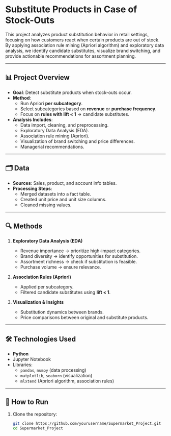 # Substitute Products in Case of Stock-Outs  

This project analyzes product substitution behavior in retail settings, focusing on how customers react when certain products are out of stock. By applying association rule mining (Apriori algorithm) and exploratory data analysis, we identify candidate substitutes, visualize brand switching, and provide actionable recommendations for assortment planning.  

---

## 📊 Project Overview  

- **Goal**: Detect substitute products when stock-outs occur.  
- **Method**:  
  - Run Apriori **per subcategory**.  
  - Select subcategories based on **revenue** or **purchase frequency**.  
  - Focus on **rules with lift < 1** → candidate substitutes.  
- **Analysis Includes**:  
  - Data import, cleaning, and preprocessing.  
  - Exploratory Data Analysis (EDA).  
  - Association rule mining (Apriori).  
  - Visualization of brand switching and price differences.  
  - Managerial recommendations.  

---

## 🗂 Data  

- **Sources**: Sales, product, and account info tables.  
- **Processing Steps**:  
  - Merged datasets into a fact table.  
  - Created unit price and unit size columns.  
  - Cleaned missing values.  

---

## 🔍 Methods  

1. **Exploratory Data Analysis (EDA)**  
   - Revenue importance → prioritize high-impact categories.  
   - Brand diversity → identify opportunities for substitution.  
   - Assortment richness → check if substitution is feasible.  
   - Purchase volume → ensure relevance.  

2. **Association Rules (Apriori)**  
   - Applied per subcategory.  
   - Filtered candidate substitutes using **lift < 1**.  

3. **Visualization & Insights**  
   - Substitution dynamics between brands.  
   - Price comparisons between original and substitute products.  

---

## 🛠️ Technologies Used  

- **Python**  
- Jupyter Notebook  
- Libraries:  
  - `pandas`, `numpy` (data processing)  
  - `matplotlib`, `seaborn` (visualization)  
  - `mlxtend` (Apriori algorithm, association rules)  

---

## 🚀 How to Run  

1. Clone the repository:  
   ```bash
   git clone https://github.com/yourusername/Supermarket_Project.git
   cd Supermarket_Project
